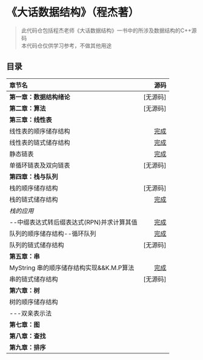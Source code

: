 # 《大话数据结构》（程杰著）

>此代码仓包括程杰老师《大话数据结构》一书中的所涉及数据结构的C++源码  
>本代码仓仅供学习参考，不做其他用途

## 目录

|**章节名**|**源码**|
|:--------|--------:|
|**第一章：数据结构绪论**|[无源码]|
|**第二章：算法**|[无源码]|
|**第三章：线性表**||
|线性表的顺序储存结构|[完成](https://github.com/Mer1997/Dialogue-with-data-structure/blob/master/第三章%EF%BC%9A线性表/SqList.cpp)|
|线性表的链式储存结构|[完成](https://github.com/Mer1997/Dialogue-with-data-structure/blob/master/第三章%EF%BC%9A线性表/LinkList.cpp)|
|静态链表|[完成](https://github.com/Mer1997/Dialogue-with-data-structure/blob/master/第三章%EF%BC%9A线性表/StaticLinkList.cpp)|
|单循环链表及双向链表|[无源码]|
|**第四章：栈与队列**||
|栈的顺序储存结构|[无源码]|
|栈的链式储存结构|[完成](https://github.com/Mer1997/Dialogue-with-data-structure/blob/master/第四章%EF%BC%9A栈与队列/LinkStack.cpp)|
|*栈的应用*||
|--中缀表达式转后缀表达式(RPN)并求计算其值|[完成](https://github.com/Mer1997/Dialogue-with-data-structure/tree/master/第四章%EF%BC%9A栈与队列/中缀表达式转RPN并计算)|
|队列的顺序储存结构--循环队列|[完成](https://github.com/Mer1997/Dialogue-with-data-structure/blob/master/第四章%EF%BC%9A栈与队列/SqQueue.cpp)|
|队列的链式储存结构|[无源码]|
|**第五章：串**||
|MyString 串的顺序储存结构实现&&K.M.P算法|[完成](https://github.com/Mer1997/Dialogue-with-data-structure/blob/master/第五章%EF%BC%9A串/MyString.cpp)|
|串的链式储存结构|[无源码]|
|**第六章：树**||
|树的顺序储存结构||
|---双亲表示法||
|**第七章：图**||
|**第八章：查找**||
|**第九章：排序**||